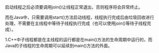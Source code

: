 启动线程之后必须要调用join()让线程正常退出，否则程序将会异常终止。

而在Java中，只需要调用start()方法启动线程，线程执行完成后由垃圾回收进行处理，不需要在主线程中等待子线程执行完成（也可以使用join()等待子线程完成）。

1.C++中子线程都是在主线程的运行都是在main()方法的生命周期中运行的，而Java的子线程的生命周期可以延续到main()方法的外面。